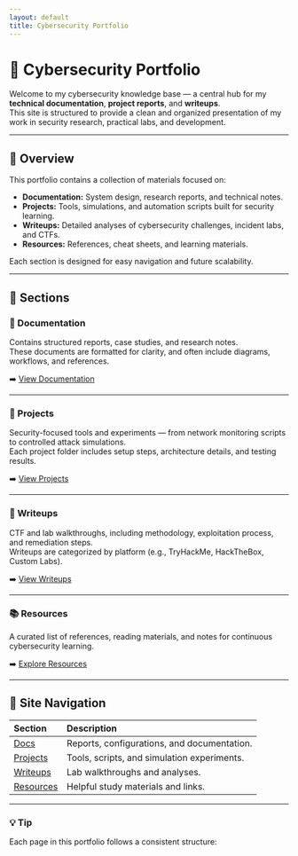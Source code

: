 ```yaml
---
layout: default
title: Cybersecurity Portfolio
---
```


# 🧩 Cybersecurity Portfolio

Welcome to my cybersecurity knowledge base — a central hub for my **technical documentation**, **project reports**, and **writeups**.  
This site is structured to provide a clean and organized presentation of my work in security research, practical labs, and development.

---

## 📘 Overview

This portfolio contains a collection of materials focused on:

- **Documentation:** System design, research reports, and technical notes.  
- **Projects:** Tools, simulations, and automation scripts built for security learning.  
- **Writeups:** Detailed analyses of cybersecurity challenges, incident labs, and CTFs.  
- **Resources:** References, cheat sheets, and learning materials.

Each section is designed for easy navigation and future scalability.

---

## 📂 Sections

### 🧠 Documentation
Contains structured reports, case studies, and research notes.  
These documents are formatted for clarity, and often include diagrams, workflows, and references.

➡️ [View Documentation](./docs/index.html)

---

### 🧰 Projects
Security-focused tools and experiments — from network monitoring scripts to controlled attack simulations.  
Each project folder includes setup steps, architecture details, and testing results.

➡️ [View Projects](./projects/index.html)

---

### 🧩 Writeups
CTF and lab walkthroughs, including methodology, exploitation process, and remediation steps.  
Writeups are categorized by platform (e.g., TryHackMe, HackTheBox, Custom Labs).

➡️ [View Writeups](./writeups/index.html)

---

### 📚 Resources
A curated list of references, reading materials, and notes for continuous cybersecurity learning.  

➡️ [Explore Resources](./resources/index.html)

---

## 🧭 Site Navigation

| Section | Description |
|:---------|:-------------|
| [Docs](./docs/index.html) | Reports, configurations, and documentation. |
| [Projects](./projects/index.html) | Tools, scripts, and simulation experiments. |
| [Writeups](./writeups/index.html) | Lab walkthroughs and analyses. |
| [Resources](./resources/index.html) | Helpful study materials and links. |

---

### 💡 Tip

Each page in this portfolio follows a consistent structure:

